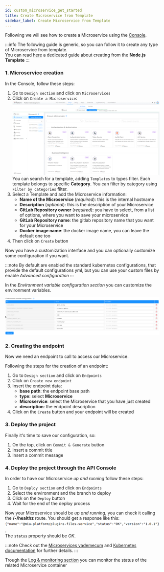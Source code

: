 ```yaml
---
id: custom_microservice_get_started
title: Create Microservice from Template
sidebar_label: Create Microservice from Template
---
```

Following we will see how to create a Microservice using the [Console](./../../overview-dev-suite).

:::info
The following guide is generic, so you can follow it to create any type of Microservice from template.  
You can read [here](../../../development_suite/api-console/api-design/plugin_baas_4) a dedicated guide about creating from the **Node.js Template**
:::

### 1. Microservice creation

In the Console, follow these steps:

 1. Go to `Design section` and click on `Microservices`
 2. Click on `Create a Microservice`:  
   ![new-examples](./img/Marketplace-categories.PNG)
   You can search for a template, adding `Templates` to types filter. Each template belongs to specific **Category**. You can filter by category using `Filter by categories` filter.
 3. Select a Template and add the Microservice information:
      * **Name of the Microservice** (*required*): this is the internal hostname
      * **Description** (*optional*): this is the description of your Microservice
      * **GitLab Repository owner** (*required*): you have to select, from a list of options, where you want to save your microservice
      * **GitLab Repository name**: the gitlab repository name that you want for your Microservice
      * **Docker image name**: the docker image name, you can leave the default one too
 4. Then click on `Create` button

Now you have a customization interface and you can optionally customize some configuration if you want.

:::note
By default are enabled the standard kubernetes configurations, that provide the default configurations yml, but you can use your custom files by enable *Advanced configuration*
:::

In the *Environment variable configuration section* you can customize the environment variables.

![Environment variable configuration section](img/api-console-new-service-environments.png)

### 2. Creating the endpoint

Now we need an endpoint to call to access our Microservice.

Following the steps for the creation of an endpoint:

 1. Go to `Design section` and click on `Endpoints`
 2. Click on `Create new endpoint`
 3. Insert the endpoint data:
    * **base path**: the endpoint base path
    * **type**: select __Microservice__
    * **Microservice**: select the Microservice that you have just created
    * **description**: the endpoint description
 4. Click on the `Create` button and your endpoint will be created

### 3. Deploy the project

Finally it's time to save our configuration, so:

1. On the top, click on `Commit & Generate` button
2. Insert a commit title
3. Insert a commit message

### 4. Deploy the project through the API Console

In order to have our Microservice _up and running_ follow these steps:

1. Go to `Deploy section` and click on `Endpoints`
1. Select the environment and the branch to deploy
1. Click on the `Deploy` button
1. Wait for the end of the deploy process

Now your Microservice should be _up and running_, you can check it calling the **/-/healthz** route. You should get a response like this:  
![image alt text](img/healthz_response.png).  
The `status` property should be *OK*.

:::note
Check out the [Microservices vademecum](../../../guidelines/microservice_vademecum.md#health-routes) and [Kubernetes documentation](https://kubernetes.io/docs/tasks/configure-pod-container/configure-liveness-readiness-startup-probes/) for further details.
:::

Trough the [Log & monitoring section](../../monitoring/monitoring.md) you can monitor the status of the related Microservice container
